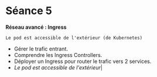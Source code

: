 # Séance 5

**Réseau avancé : Ingress**

```tip
Le pod est accessible de l'extérieur (de Kubernetes)
```

- Gérer le trafic entrant. 
- Comprendre les Ingress Controllers. 
- Déployer un Ingress pour router le trafic vers 2 services. 
- _Le pod est accessible de l'extérieur_|